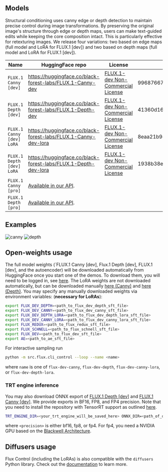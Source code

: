 ## Models

Structural conditioning uses canny edge or depth detection to maintain precise control during image transformations. By preserving the original image's structure through edge or depth maps, users can make text-guided edits while keeping the core composition intact. This is particularly effective for retexturing images. We release four variations: two based on edge maps (full model and LoRA for FLUX.1 [dev]) and two based on depth maps (full model and LoRA for FLUX.1 [dev]).

| Name                      | HuggingFace repo                                               | License                                                               | sha256sum                                                        |
| ------------------------- | -------------------------------------------------------------- | --------------------------------------------------------------------- | ---------------------------------------------------------------- |
| `FLUX.1 Canny [dev]`      | https://huggingface.co/black-forest-labs/FLUX.1-Canny-dev      | [FLUX.1-dev Non-Commercial License](model_licenses/LICENSE-FLUX1-dev) | 996876670169591cb412b937fbd46ea14cbed6933aef17c48a2dcd9685c98cdb |
| `FLUX.1 Depth [dev]`      | https://huggingface.co/black-forest-labs/FLUX.1-Depth-dev      | [FLUX.1-dev Non-Commercial License](model_licenses/LICENSE-FLUX1-dev) | 41360d1662f44ca45bc1b665fe6387e91802f53911001630d970a4f8be8dac21 |
| `FLUX.1 Canny [dev] LoRA` | https://huggingface.co/black-forest-labs/FLUX.1-Canny-dev-lora | [FLUX.1-dev Non-Commercial License](model_licenses/LICENSE-FLUX1-dev) | 8eaa21b9c43d5e7242844deb64b8cf22ae9010f813f955ca8c05f240b8a98f7e |
| `FLUX.1 Depth [dev] LoRA` | https://huggingface.co/black-forest-labs/FLUX.1-Depth-dev-lora | [FLUX.1-dev Non-Commercial License](model_licenses/LICENSE-FLUX1-dev) | 1938b38ea0fdd98080fa3e48beb2bedfbc7ad102d8b65e6614de704a46d8b907 | 
| `FLUX.1 Canny [pro]`      | [Available in our API](https://docs.bfl.ml/).                  |
| `FLUX.1 Depth [pro]`      | [Available in our API](https://docs.bfl.ml/).                  |

## Examples

![canny](../assets/docs/canny.png)
![depth](../assets/docs/depth.png)

## Open-weights usage

The full model weights (`FLUX.1 Canny [dev], Flux.1 Depth [dev], FLUX.1 [dev], and the autoencoder) will be downloaded automatically from HuggingFace once you start one of the demos. To download them, you will need to be logged in, see [here](https://huggingface.co/docs/huggingface_hub/guides/cli#huggingface-cli-login). The LoRA weights are not downloaded automatically, but can be downloaded manually [here (Canny)](https://huggingface.co/black-forest-labs/FLUX.1-Canny-dev-lora) and [here (Depth)](https://huggingface.co/black-forest-labs/FLUX.1-Depth-dev-lora). You may specify any manually downloaded weights via environment variables: (**necessary for LoRAs**):

```bash
export FLUX_DEV_DEPTH=<path_to_flux_dev_depth_sft_file>
export FLUX_DEV_CANNY=<path_to_flux_dev_canny_sft_file>
export FLUX_DEV_DEPTH_LORA=<path_to_flux_dev_depth_lora_sft_file>
export FLUX_DEV_CANNY_LORA=<path_to_flux_dev_canny_lora_sft_file>
export FLUX_REDUX=<path_to_flux_redux_sft_file>
export FLUX_SCHNELL=<path_to_flux_schnell_sft_file>
export FLUX_DEV=<path_to_flux_dev_sft_file>
export AE=<path_to_ae_sft_file>
```

For interactive sampling run

```bash
python -m src.flux.cli_control --loop --name <name>
```

where `name` is one of `flux-dev-canny`, `flux-dev-depth`, `flux-dev-canny-lora`, or `flux-dev-depth-lora`.

### TRT engine inference

You may also download ONNX export of [FLUX.1 Depth \[dev\]](https://huggingface.co/black-forest-labs/FLUX.1-Depth-dev-onnx) and [FLUX.1 Canny \[dev\]](https://huggingface.co/black-forest-labs/FLUX.1-Canny-dev-onnx). We provide exports in BF16, FP8, and FP4 precision. Note that you need to install the repository with TensorRT support as outlined [here](../README.md).

```bash
TRT_ENGINE_DIR=<your_trt_engine_will_be_saved_here> ONNX_DIR=<path_of_downloaded_onnx_export> python src/flux/cli.py "<prompt>"  --img_cond_path="assets/robot.webp" --trt --static_shape=False --name=<name> --trt_transformer_precision <precision>
```
where `<precision>` is either bf16, fp8, or fp4. For fp4, you need a NVIDIA GPU based on the [Blackwell Architecture](https://www.nvidia.com/en-us/data-center/technologies/blackwell-architecture/).

## Diffusers usage

Flux Control (including the LoRAs) is also compatible with the `diffusers` Python library. Check out the [documentation](https://huggingface.co/docs/diffusers/main/en/api/pipelines/flux) to learn more.
